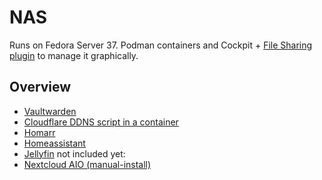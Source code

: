 # NAS

Runs on Fedora Server 37. Podman containers and Cockpit + [File Sharing plugin](https://github.com/45Drives/cockpit-file-sharing) to manage it graphically.

## Overview

- [Vaultwarden](https://github.com/dani-garcia/vaultwarden)
- [Cloudflare DDNS script in a container](https://github.com/oznu/docker-cloudflare-ddns)
- [Homarr](https://homarr.dev/)
- [Homeassistant](https://www.home-assistant.io/)
- [Jellyfin](https://jellyfin.org/docs/general/installation/container/#podman)
  not included yet:
- [Nextcloud AIO (manual-install)](https://github.com/nextcloud/all-in-one/tree/main/manual-install)
